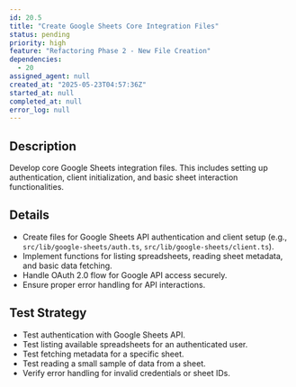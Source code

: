 ```yaml
---
id: 20.5
title: "Create Google Sheets Core Integration Files"
status: pending
priority: high
feature: "Refactoring Phase 2 - New File Creation"
dependencies:
  - 20
assigned_agent: null
created_at: "2025-05-23T04:57:36Z"
started_at: null
completed_at: null
error_log: null
---
```


## Description

Develop core Google Sheets integration files. This includes setting up authentication, client initialization, and basic sheet interaction functionalities.

## Details

- Create files for Google Sheets API authentication and client setup (e.g., `src/lib/google-sheets/auth.ts`, `src/lib/google-sheets/client.ts`).
- Implement functions for listing spreadsheets, reading sheet metadata, and basic data fetching.
- Handle OAuth 2.0 flow for Google API access securely.
- Ensure proper error handling for API interactions.

## Test Strategy

- Test authentication with Google Sheets API.
- Test listing available spreadsheets for an authenticated user.
- Test fetching metadata for a specific sheet.
- Test reading a small sample of data from a sheet.
- Verify error handling for invalid credentials or sheet IDs.

